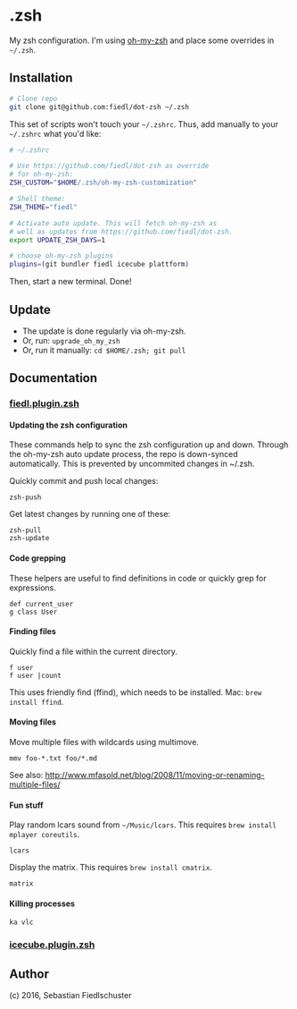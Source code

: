 # .zsh

My zsh configuration. I'm using [oh-my-zsh](https://github.com/robbyrussell/oh-my-zsh) and place some overrides in `~/.zsh`.

## Installation

```bash
# Clone repo
git clone git@github.com:fiedl/dot-zsh ~/.zsh
```

This set of scripts won't touch your `~/.zshrc`.
Thus, add manually to your `~/.zshrc` what you'd like:

```bash
# ~/.zshrc

# Use https://github.com/fiedl/dot-zsh as override
# for oh-my-zsh:
ZSH_CUSTOM="$HOME/.zsh/oh-my-zsh-customization"

# Shell theme:
ZSH_THEME="fiedl"

# Activate auto update. This will fetch oh-my-zsh as
# well as updates from https://github.com/fiedl/dot-zsh.
export UPDATE_ZSH_DAYS=1

# choose oh-my-zsh plugins
plugins=(git bundler fiedl icecube plattform)
```

Then, start a new terminal. Done!

## Update

* The update is done regularly via oh-my-zsh.
* Or, run: `upgrade_oh_my_zsh`
* Or, run it manually: `cd $HOME/.zsh; git pull`

## Documentation

### [fiedl.plugin.zsh](oh-my-zsh-customization/plugins/fiedl/fiedl.plugin.zsh)


#### Updating the zsh configuration

These commands help to sync the zsh configuration up and down.
Through the oh-my-zsh auto update process, the repo is down-synced
automatically. This is prevented by uncommited changes in ~/.zsh.

Quickly commit and push local changes:

    zsh-push

Get latest changes by running one of these:

    zsh-pull
    zsh-update

#### Code grepping

These helpers are useful to find definitions in code or quickly grep for
expressions.

    def current_user
    g class User

#### Finding files

Quickly find a file within the current directory.

    f user
    f user |count

This uses friendly find (ffind), which needs to be installed.
Mac: `brew install ffind`.

#### Moving files

Move multiple files with wildcards using multimove.

    mmv foo-*.txt foo/*.md

See also:
http://www.mfasold.net/blog/2008/11/moving-or-renaming-multiple-files/

#### Fun stuff

Play random lcars sound from `~/Music/lcars`.
This requires `brew install mplayer coreutils`.

    lcars

Display the matrix.
This requires `brew install cmatrix`.

    matrix

#### Killing processes

    ka vlc


### [icecube.plugin.zsh](oh-my-zsh-customization/plugins/icecube/icecube.plugin.zsh)





## Author

(c) 2016, Sebastian Fiedlschuster